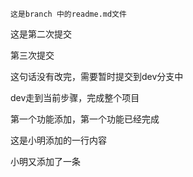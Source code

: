 ```
这是branch 中的readme.md文件
```

这是第二次提交

第三次提交

这句话没有改完，需要暂时提交到dev分支中

dev走到当前步骤，完成整个项目

第一个功能添加，第一个功能已经完成

这是小明添加的一行内容

小明又添加了一条